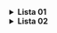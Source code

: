 <details><summary><b>Lista 01</b></summary>

- 01 - Execute o sqlite criando um banco de dados de nome lista1.sqlite.
    
    ```powershell
    ~ ➜ sqlite3.exe C:\Users\lcorte\"OneDrive - Capgemini"\Documents\"Curso - SQL"\Atividades\lista_01.sqlite
    ```
    
- 02 - Crie uma tabela com o nome de alunos. Deverá conter o campo código (inteiro), nome, telefone e cidade (texto). Vou te ajudar nessa: CREATE TABLE alunos (codigo int, nome text, telefone text, cidade text);
    
    ```sql
    CREATE TABLE alunos (codigo integer, nome text, telefone text, cidade text);
    ```
    
- 03 - Use o comando .tables para verificar se a tabela foi criada
    
    ![Untitled](images/lista_01/Untitled.png)
    
- 04 - Crie uma tabela com o nome de alunos2. Deverá conter o campo código (inteiro), nome (varchar de tamanho 200), telefone (varchar de tamanho 50)e cidade (varchar de tamanho 100). Vou te ajudar nessa também. O comando ficará assim: CREATE TABLE alunos2 (codigo int, nome varchar(200), telefone varchar(50), cidade varchar(100) );
    
    ```sql
    CREATE TABLE alunos2 (codigo integer, nome varchar(200), telefone varchar(50), cidade varchar(100));
    ```
    
- 05 - Crie a tabela funcionários contendo os campos nome, endereço, telefone, cidade, estado, cep, rg, cpf e salário. Coloque os tipos de dados necessários.
    
    ```sql
    CREATE TABLE funcionarios (
    	nome varchar(200), endereco varchar(255), telefone varchar(20), 
    	cidade varchar(100), estado varchar(2), cep varchar(15), 
    	rg varchar(15), cpf varchar(15), salario number
    );
    ```
    
- 06 - Saia do sqlite com o comando .exit.
    
    ![Untitled](images/lista_01/Untitled%201.png)
    
- 07 - Abra novamente no sqlite o banco lista1.sqlite.
    
    ```powershell
    ~ ➜ sqlite3.exe C:\Users\lcorte\"OneDrive - Capgemini"\Documents\"Curso - SQL"\Atividades\lista_01.sqlite
    ```
    
- 08 - Verifique se as tabelas ainda existem com o comando .tables
    
    ![Untitled](images/lista_01/Untitled%202.png)
    
- 09 - Crie a tabela fornecedores contendo os campos nome, endereço, telefone, cidade, estado, cep, cnpj e email. Coloque os tipos de dados necessários.
    
    ```sql
    CREATE TABLE fornecedores (
    	nome varchar(200), endereco varchar(255), telefone varchar(20), 
    	cidade varchar(100), estado varchar(2), cep varchar(15), 
    	cnpj varchar(20), email varchar(50)
    );
    ```
    
- 10 - Crie a tabela livros contendo o campo código, nome, categoria, resumo, precocusto, precovenda.
    
    ```sql
    CREATE TABLE livros (
    	codigo integer, nome varchar(200), categoria varchar(30), 
    	resumo varchar(255), preco_custo number, preco_venda number
    );
    ```
    
- 11 - Existe uma maneira de verificar o ESQUEMA da tabela, ou seja, sua estrutura. É o comando .SCHEMA.
    
    ![Untitled](images/lista_01/Untitled%203.png)
    
- 12 - Crie a tabela estoque contendo o campo código, nomedoproduto, categoria, quantidade e fornecedor
    
    ```sql
    CREATE TABLE estoque (
    	codigo integer, nome_produto varchar(100), categoria varchar(50), 
    	quantidade integer, fornecedor varchar(150)
    );
    ```
    
- 13 - Crie a tabela notas contendo os campos código, nomedoaluno, 1bim, 2bim, 3bim e 4bim
    
    ```sql
    CREATE TABLE notas (
    	codigo integer, nome_aluno varchar(200), 
    	bim_01 number, bim_02 number, bim_03 number, bim_04 number
    );
    ```
    
- 14 - Crie a tabela caixa contendo os campos código, data, descrição, debito e credito.
    
    ```sql
    CREATE TABLE caixa (
    	codigo integer, data date, descricao varchar(255),
    	debito number, credito number
    );
    ```
    
- 15 - Crie a tabela contasAPagar contendo os campos código, data_conta, descrição, valor e data_pagamento.
    
    ```sql
    CREATE TABLE contas_a_pagar (
    	codigo integer, data_conta date, descricao varchar(255),
    	valor number, data_pagamento date
    );
    ```
    
- 16 - Crie a tabela contasAReceber contendo os campos código, data_conta, descrição, valor e data_recebimento.
    
    ```sql
    CREATE TABLE contas_a_receber (
    	codigo integer, data_conta date, descricao varchar(255),
    	valor number, data_recebimento date
    );
    ```
    
- 17 - Crie a tabela filmes contendo os campos código, nome, sinopse, categoria e diretor
    
    ```sql
    CREATE TABLE filmes (
    	codigo integer, nome varchar(100), sinopse varchar, 
    	categoria varchar(50), direto varchar(100)
    );
    ```
    
- 18 - Crie a tabela CDs contendo os campos código, nome, cantor, ano e quantidademusicas.
    
    ```sql
    CREATE TABLE cds (
    	codigo integer, nome varchar(100), cantor varchar(100),
    	ano integer, quantidade_musicas integer
    );
    ```
    
- 19 - Agora iremos aprender a excluir tabelas. É muito fácil. Basta usar o comando DROP TABLE. Se quero excluir a tabela alunos o comando fica assim: Drop table alunos;. Faça isso então, exclua a tabela alunos.
    
    ```sql
    DROP TABLE alunos;
    ```
    
- 20 - Use o comando .tables e veja se a tabela realmente foi excluída
    
    ![Untitled](images/lista_01/Untitled%204.png)
    
- 21 - Exclua a tabela livros.
    
    ```sql
    DROP TABLE livros;
    ```
    
- 22 - Exclua a tabela contasAPagar.
    
    ```sql
    DROP TABLE contas_a_pagar;
    ```
    
- 23 - Exclua também a tabela contasAReceber.
    
    ```sql
    DROP TABLE contas_a_receber;
    ```
    
- 24 - Agora apague a tabela filmes.
    
    ```sql
    DROP TABLE filmes;
    ```
    
- 25 - Liste as tabelas e veja se a tabela alunos2 ainda existe.
    
    ![Untitled](images/lista_01/Untitled%205.png)
    
- 26 - Agora iremos aprender como MUDAR O NOME das tabelas. É fácil, basta usar o comando ALTER TABLE. Por exemplo se quisermos mudar o nome da tabela NOMEFEIO para NOMEBONITO o comando ficará assim: ALTER TABLE NOMEFEIO RENAME TO NOMEBONITO; - Agora que você sabe disse renomeie a tabela alunos para super_alunos
    
    ```sql
    ALTER TABLE alunos2 RENAME TO super_alunos;
    ```
    
- 27 - Use o comando .tables e veja se foi alterado o nome.
    
    ![Untitled](images/lista_01/Untitled%206.png)
    
- 28 - Altere o nome da tabela estoque para produtos.
    
    ```sql
    ALTER TABLE estoque RENAME TO produtos;
    ```
    
    ![Untitled](images/lista_01/Untitled%207.png)
    
- 29 - Altere o nome da tabela notas para aprovados.
    
    ```sql
    ALTER TABLE notas RENAME TO aprovados;
    ```
    
    ![Untitled](images/lista_01/Untitled%208.png)
    
- 30 - Altere o nome da tabela aprovados para notas.
    
    ```sql
    ALTER TABLE aprovados RENAME TO notas;
    ```
    
    ![Untitled](images/lista_01/Untitled%209.png)

</details>

<details><summary><b>Lista 02</b></summary>

- 01 - Altere o nome da tabela caixa para dinheiro.
    
    ```sql
    ALTER TABLE caixa RENAME TO dinheiro;
    ```
    
- 02 - Exclua a tabela dinheiro.
    
    ```sql
    DROP TABLE dinheiro;
    ```
    
- 03 - Exclua a tabela notas.
    
    ```sql
    DROP TABLE notas;
    ```
    
- 04 - Altere o nome da tabela super_alunos para alunos.
    
    ```sql
    ALTER TABLE super_alunos  RENAME TO alunos ;
    ```
    
- 05 - Não gostei desse nome. Mude de alunos para estudantes.
    
    ```sql
    ALTER TABLE alunos  RENAME TO estudantes ;
    ```
    
- 06 - Ficou feio mesmo assim. Altere o nome de estudantes para super_estudantes.
    
    ```sql
    ALTER TABLE estudantes  RENAME TO super_estudantes;
    ```
    
- 07 - Veja se o nome foi alterado usando o comando .tables.
    
    ![Untitled](images/lista_02/Untitled.png)
    
- 08 - Exclua a tabela super_estudantes.
    
    ```sql
    DROP TABLE super_estudantes;
    ```
    
- 09 - Agora crie novamente a tabela alunos usando o mesmo comando que usou no exercício 1.
    
    ```sql
    CREATE TABLE alunos (codigo integer, nome varchar(200), telefone varchar(50), cidade varchar(100));
    ```
    
- 10 - Nós esquecemos que a tabela alunos precisa do campo estado! Precisamos alterar a estrutura da tabela incluindo o campo estado. Para isso iremos usar o comando alter table de novo. Veja como é fácil: `ALTER TABLE ALUNOS ADD ESTADO TEXT;` - Ou seja, nós informamos o nome da tabela e o novo campo junto com seu tipo! Faça isso agora!
    
    ```sql
    ALTER TABLE alunos ADD estado varchar(2);
    ```
    
- 11 - Crie novamente a tabela caixa.
    
    ```sql
    CREATE TABLE caixa (
            codigo integer, data date, descricao varchar(255),
            debito number, credito number
    );
    ```
    
- 12 - Adicione o campo observação do tipo text na tabela caixa.
    
    ```sql
    ALTER TABLE caixa ADD observacao text;
    ```
    
- 13 - Adicione o campo cpf na tabela alunos.
    
    ```sql
    ALTER TABLE alunos ADD cpf text;
    ```
    
- 14 - Veja a estrutura da tabela caixa
    
    ![Untitled](images/lista_02/Untitled%201.png)
    
- 15 - Adicione o campo saldo na tabela caixa.
    
    ```sql
    ALTER TABLE caixa ADD saldo number;
    ```
    
- 16 - Adicione o campo rg na tabela alunos.
    
    ```sql
    ALTER TABLE alunos ADD rg text;
    ```
    
- 17 - Veja a estrutura da tabela alunos.
    
    ![Untitled](images/lista_02/Untitled%202.png)
    
- 18 - Altere o nome da tabela caixa para muito_dinheiro
    
    ```sql
    ALTER TABLE caixa RENAME TO muito_dinheiro;
    ```
    
- 19 - Acrescente o campo cliente na tabela muito_dinheiro.
    
    ```sql
    ALTER TABLE muito_dinheiro ADD cliente text;
    ```
    
- 20 - Adicione o campo fornecedor na tabela muito_dinheiro
    
    ```sql
    ALTER TABLE muito_dinheiro ADD fornecedor text;
    ```
    
- 21 - Mude o nome da tabela muito_dinheiro para caixa
    
    ```sql
    ALTER TABLE muito_dinheiro RENAME TO caixa;
    ```
    
- 22 - Saia do sqlite.
    
    ![Untitled](images/lista_02/Untitled%203.png)
    
- 23 - Abra novamente o banco de dados lista1 no sqlite.
    
    ![Untitled](images/lista_02/Untitled%204.png)
    
- 24 - Veja a lista das tabelas existentes.
    
    ![Untitled](images/lista_02/Untitled%205.png)
    
- 25 - Exclua a tabela caixa
    
    ```sql
    DROP TABLE caixa ;
    ```
    
- 26 - Exclua a tabela alunos
    
    ```sql
    DROP TABLE alunos;
    ```
    
- 27 - Insira o campo gravadora do tipo TEXT na tabela CDs
    
    ```sql
    ALTER TABLE cds ADD gravadora text;
    ```
    
- 28 - Mude o nome da tabela CDs para MeusCDs
    
    ```sql
    ALTER TABLE cds RENAME TO meus_cds;
    ```
    
- 29 - Mude o nome da tabela MeusCDs para NossosCDs
    
    ```sql
    ALTER TABLE meus_cds RENAME TO nossos_cds;
    ```
    
- 30 - Veja a estrutura da tabela NossosCDs
    
    ![Untitled](images/lista_02/Untitled%206.png)
</details>